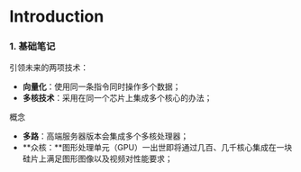 # Introduction

### 1. 基础笔记

引领未来的两项技术：

* **向量化**：使用同一条指令同时操作多个数据；
* **多核技术**：采用在同一个芯片上集成多个核心的办法；

概念

* **多路**：高端服务器版本会集成多个多核处理器；
* **众核：**图形处理单元（GPU）一出世即将通过几百、几千核心集成在一块硅片上满足图形图像以及视频对性能要求；



